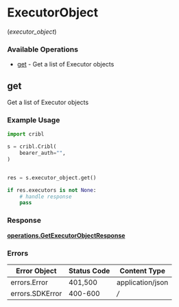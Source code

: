 # ExecutorObject
(*executor_object*)

### Available Operations

* [get](#get) - Get a list of Executor objects

## get

Get a list of Executor objects

### Example Usage

```python
import cribl

s = cribl.Cribl(
    bearer_auth="",
)


res = s.executor_object.get()

if res.executors is not None:
    # handle response
    pass
```


### Response

**[operations.GetExecutorObjectResponse](../../models/operations/getexecutorobjectresponse.md)**
### Errors

| Error Object     | Status Code      | Content Type     |
| ---------------- | ---------------- | ---------------- |
| errors.Error     | 401,500          | application/json |
| errors.SDKError  | 400-600          | */*              |
